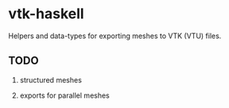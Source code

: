 # vtk-haskell

Helpers and data-types for exporting meshes to VTK (VTU) files.

## TODO

1. structured meshes

2. exports for parallel meshes
